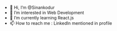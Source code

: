 - 👋 Hi, I’m @Sinankodur
- 👀 I’m interested in Web Development
- 🌱 I’m currently learning React.js
- 📫 How to reach me : LinkedIn mentioned in profile

<!---
Sinankodur/Sinankodur is a ✨ special ✨ repository because its `README.md` (this file) appears on your GitHub profile.
You can click the Preview link to take a look at your changes.
--->
